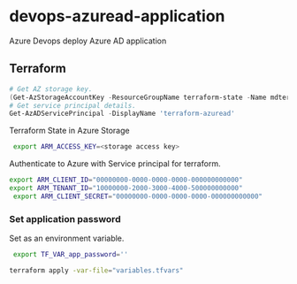 # devops-azuread-application
Azure Devops deploy Azure AD application

## Terraform

```powershell
# Get AZ storage key.
(Get-AzStorageAccountKey -ResourceGroupName terraform-state -Name mdterraform)[0].value
# Get service principal details.
Get-AzADServicePrincipal -DisplayName 'terraform-azuread'
```

Terraform State in Azure Storage

```bash
 export ARM_ACCESS_KEY=<storage access key>
```

Authenticate to Azure with Service principal for terraform.

```bash
export ARM_CLIENT_ID="00000000-0000-0000-0000-000000000000"
export ARM_TENANT_ID="10000000-2000-3000-4000-500000000000"
 export ARM_CLIENT_SECRET="00000000-0000-0000-0000-000000000000"
```

### Set application password

Set as an environment variable.

```bash
 export TF_VAR_app_password=''
```

```bash
terraform apply -var-file="variables.tfvars"
```